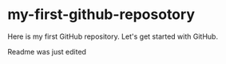 # my-first-github-reposotory
Here is my first GitHub repository. Let's get started with GitHub.

Readme was just edited
